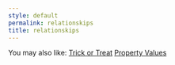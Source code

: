 ```yaml
---
style: default
permalink: relationskips
title: relationskips
---
```

You may also like:
[Trick or Treat](http://scp-wiki.net/trick-or-treat)
[Property Values](http://scp-wiki.net/property-values)
